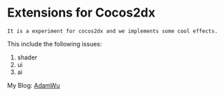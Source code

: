 #  Extensions for Cocos2dx  #

	It is a experiment for cocos2dx and we implements some cool effects.

This include the following issues:

1. shader
2. ui
3. ai


My Blog: [AdamWu](http://blog.csdn.net/adamwu1988)
